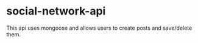 # social-network-api

This api uses mongoose and allows users to create posts and save/delete them.
